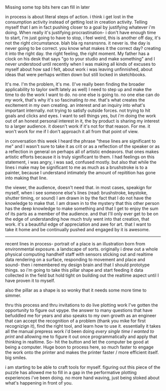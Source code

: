 Missing some top bits here
can fill in later


in process is about literal steps of action. 
i think i get lost in the consumption activity instead of getting lost in creation activity. Telling myself that I am in fact pushing closer to a goal by justifying whatever i'm doing. When really it's justifying procrastination- i don't have enough time to start, i'm just going to have to stop, i feel weird, this is another off day, it's not the right circumstance. blah bla rg nsnsnsnns.
it never is. the day is never going to be correct. you know what makes it the correct day? creating it into the right day. the right feeling, the right moment. My father has a clock on his desk that says "go to your studio and make something" and I never understood until recently when I was making all kinds of excuses to myself about how sad I felt, about work i was leaving unfinnished, about ideas that were perhaps written down but still locked in sketchbooks. 

It's me. I'm the problem, it's me. (I've really been finding the broader applicability to taylor swift lately as well) I need to step up and make the time to do the work I want to do. no one else is going to. no one else can do *my* work, that's why it's so fascinating *to me.* that's what creates the excitement in my own creating. an interest and an inquiry into what's important internally. not trying to satisfy outside forces. not trying to hit goals and clicks and eyes. I want to sell things yes, but i'm doing the work out of an honest personal interest in it, the by product is sharing my interest to a larger audience. it doesn't work if it's not for that reason. For me. it won't work for me if I don't approach it all from that point of view. 

in conversation this week I heard the phrase "these lines are significant to me" and I wasn't sure to take it as crit or as a reflection of the speaker or as a reflection in general on perhaps all of artistic endeavors. that ones makes artistic efforts because it is truly significant to them. I had feelings on this statement, i was angry, i was sad, confused mostly. but also that while the lines i make may be significant to me as much as a brushstroke is to a painter, because I understand intimately the amount of repitition has gone into making that line. 

the viewer, the audience, doesn't need that. in most cases, speakign for myself, when i see someone else's lines (read: brushstroke, keystoke, shutter timing, or sound) I am drawn in by the fact that I do not have the knowledge to make that. I am drawn in to the mystery that this other person has the deep knowledge to make something and that I get to enjoy the sum of its parts as a member of the audience. and that I'll only ever get to be on the edge of understanding how much truly went into that creation, that work. it's a beautiful edge of appreciation and awe for art. that I want to take it home and be continually pushed and engaged by it is awesome. 


--------


recent lines in process-
portrait of a place is an illustration born from environmental exposure. a landscape of sorts. originally i drew out a whole physical computing handhelf staff with sensors sticking out and realtime data rendering on a surface, responding to movement and place and sound- then i remembered my design brain and that I should prototype things. so i'm going to take this pillar shape and start feeding it data collected in the field but hold tight on building out the realtime aspect until I have proven it to myself. 

also the pillar as a shape is so wonky that it needs some more time to simmer. 

thru this process and thru invitations to do live plotting work I've gotten the opportunity to figure out vpype. the answer to many questions that have befuddled me for years and also speaks to my own growth as an engineer that can accept the recognition of a problem (thank you mike for first recognizign it), find the right tool, and learn how to use it. essentially it takes all the manual prepress work i'd been doing *every single time I wanted to print* and allowing me to figure it out once programmatically and apply that thinking in realtime. So- hit the button and let the computer be good at being a computer. Huge boon to process here, so much faster to engage the work onto the printer and makes the printer faster / more efficient itself. big smiles. 

i am starting to be able to craft tools for myself. figuring out this piece of the puzzle has allowed me to fill in a gap in the performative plotting experiences i've been doing. no more hand waving, just being stoked about what's happening in front of you. 









